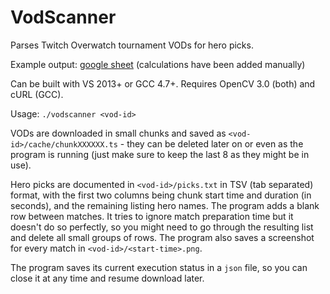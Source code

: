 # VodScanner

Parses Twitch Overwatch tournament VODs for hero picks.

Example output: [google sheet](https://docs.google.com/spreadsheets/d/1Uvilc3Hj9vp2YDRrV5uaHfyOjms3Wy0PC8qVgy065SE/edit#gid=692476966) (calculations have been added manually)

Can be built with VS 2013+ or GCC 4.7+. Requires OpenCV 3.0 (both) and cURL (GCC).

Usage: `./vodscanner <vod-id>`

VODs are downloaded in small chunks and saved as `<vod-id>/cache/chunkXXXXXX.ts` - they can be deleted later on or even as the program is running (just make sure to keep the last 8 as they might be in use).

Hero picks are documented in `<vod-id>/picks.txt` in TSV (tab separated) format, with the first two columns being chunk start time and duration (in seconds), and the remaining listing hero names. The program adds a blank row between matches. It tries to ignore match preparation time but it doesn't do so perfectly, so you might need to go through the resulting list and delete all small groups of rows. The program also saves a screenshot for every match in `<vod-id>/<start-time>.png`.

The program saves its current execution status in a `json` file, so you can close it at any time and resume download later.
